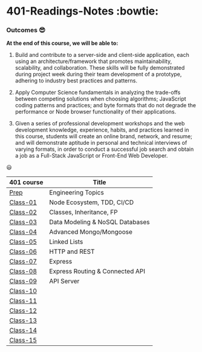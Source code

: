 # 401-Readings-Notes :bowtie:

### Outcomes :sunglasses:

**At the end of this course, we will be able to:**

1. Build and contribute to a server-side and client-side application, each using an architecture/framework that promotes maintainability, scalability, and collaboration. These skills will be fully demonstrated during project week during their team development of a prototype, adhering to industry best practices and patterns.

1. Apply Computer Science fundamentals in analyzing the trade-offs between competing solutions when choosing algorithms; JavaScript coding patterns and practices; and byte formats that do not degrade the performance or Node browser functionality of their applications.

1. Given a series of professional development workshops and the web development knowledge, experience, habits, and practices learned in this course, students will create an online brand, network, and resume; and will demonstrate aptitude in personal and technical interviews of varying formats, in order to conduct a successful job search and obtain a job as a Full-Stack JavaScript or Front-End Web Developer.

:smiley:

| 401 course                                                              | Title                           |
| ----------------------------------------------------------------------- | ------------------------------- |
| [Prep](https://yasminadaileh1.github.io/401-reading-notes/prep)         | Engineering Topics              |
| [Class-01](https://yasminadaileh1.github.io/401-reading-notes/class-01) | Node Ecosystem, TDD, CI/CD      |
| [Class-02](https://yasminadaileh1.github.io/401-reading-notes/class-02) | Classes, Inheritance, FP        |
| [Class-03](https://yasminadaileh1.github.io/401-reading-notes/class-03) | Data Modeling & NoSQL Databases |
| [Class-04](https://yasminadaileh1.github.io/401-reading-notes/class-04) | Advanced Mongo/Mongoose         |
| [Class-05](https://yasminadaileh1.github.io/401-reading-notes/class-05) | Linked Lists                    |
| [Class-06](https://yasminadaileh1.github.io/401-reading-notes/class-06) | HTTP and REST                   |
| [Class-07](https://yasminadaileh1.github.io/401-reading-notes/class-07) | Express                         |
| [Class-08](https://yasminadaileh1.github.io/401-reading-notes/class-08) | Express Routing & Connected API |
| [Class-09](https://yasminadaileh1.github.io/401-reading-notes/class-09) | API Server                      |
| [Class-10](https://yasminadaileh1.github.io/401-reading-notes/class-10) |                                 |
| [Class-11](https://yasminadaileh1.github.io/401-reading-notes/class-11) |                                 |
| [Class-12](https://yasminadaileh1.github.io/401-reading-notes/class-12) |                                 |
| [Class-13](https://yasminadaileh1.github.io/401-reading-notes/class-13) |                                 |
| [Class-14](https://yasminadaileh1.github.io/401-reading-notes/class-14) |                                 |
| [Class-15](https://yasminadaileh1.github.io/401-reading-notes/class-15) |                                 |
